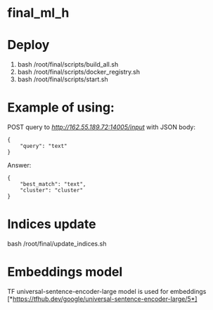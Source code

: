 # final_ml_h

# Deploy
1. bash /root/final/scripts/build_all.sh
2. bash /root/final/scripts/docker_registry.sh
3. bash /root/final/scripts/start.sh

# Example of using:
POST query to *http://162.55.189.72:14005/input* with JSON body:
```
{
    "query": "text"
}
```
Answer:
```
{
    "best_match": "text",
    "cluster": "cluster"
}
```
# Indices update
bash /root/final/update_indices.sh

# Embeddings model
TF universal-sentence-encoder-large model is used for embeddings [*https://tfhub.dev/google/universal-sentence-encoder-large/5*]
